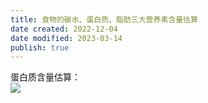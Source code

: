 ```yaml
---
title: 食物的碳水、蛋白质、脂肪三大营养素含量估算
date created: 2022-12-04
date modified: 2023-03-14
publish: true
---
```


蛋白质含量估算：  
![](https://img.oldwinter.top/20221204001712.png)